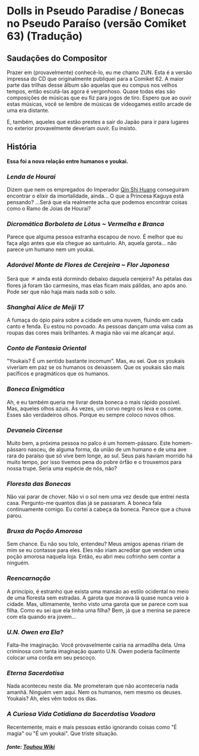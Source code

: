 # Dolls in Pseudo Paradise / Bonecas no Pseudo Paraíso (versão Comiket 63) (Tradução)

## Saudações do Compositor

Prazer em (provavelmente) conhecê-lo, eu me chamo ZUN. Esta é a versão impressa do CD que originalmente publiquei para a Comiket 62.
A maior parte das trilhas desse álbum são aquelas que eu compus nos velhos tempos, então escutá-las agora é vergonhoso. Quase todas elas são composições de músicas que eu fiz para jogos de tiro.
Espero que ao ouvir estas músicas, você se lembre de músicas de videogames estilo arcade de uma era distante.

E, também, aqueles que estão prestes a sair do Japão para ir para lugares no exterior provavelmente deveriam ouvir. Eu insisto.

## História

**Essa foi a nova relação entre humanos e youkai.**

### *Lenda de Hourai*

Dizem que nem os empregados do Imperador [Qin Shi Huang](https://en.wikipedia.org/wiki/Qin_Shi_Huang) conseguiram encontrar o elixir da imortalidade, ainda...
O que a Princesa Kaguya está pensando?
...Será que ela realmente acha que podemos encontrar coisas como o Ramo de Joias de Hourai?

### *Dicromática Borboleta de Lótus ~ Vermelha e Branca*

Parece que alguma pessoa estranha escapou de novo.
É melhor que eu faça algo antes que ela chegue ao santuário.
Ah, aquela garota... não parece um humano nem um youkai.

### *Adorável Monte de Flores de Cerejeira ~ Flor Japonesa*

Será que *＊* ainda está dormindo debaixo daquela cerejeira?
As pétalas das flores já foram tão carmesins, mas elas ficam mais pálidas, ano após ano.
Pode ser que não haja mais nada sob o solo.

### *Shanghai Alice de Meiji 17*

A fumaça do ópio paira sobre a cidade em uma nuvem, fluindo em cada canto e fenda. Eu estou no povoado. As pessoas dançam uma valsa com as roupas das cores mais brilhantes. A magia não vai me alcançar aqui.

### *Conto de Fantasia Oriental*

"Youkais? É um sentido bastante incomum".
Mas, eu sei. Que os youkais viveriam em paz se os humanos os deixassem.
Que os youkais são mais pacíficos e pragmáticos que os humanos.

### *Boneca Enigmática*

Ah, e eu também queria me livrar desta boneca o mais rápido possível.
Mas, aqueles olhos azuis. Às vezes, um corvo negro os leva e os come. Esses são verdadeiros olhos.
Porque eu sempre coloco novos olhos.

### *Devaneio Circense*

Muito bem, a próxima pessoa no palco é um homem-pássaro.
Este homem-pássaro nasceu, de alguma forma, da união de um humano e de uma ave rara do paraíso que só vive bem longe, ao sul.
Seus pais haviam morrido há muito tempo, por isso tivemos pena do pobre órfão e o trouxemos para nossa trupe. Seria uma espécie de nós, não?

### *Floresta das Bonecas*

Não vai parar de chover.
Não vi o sol nem uma vez desde que entrei nesta casa.
Pergunto-me quantos dias já se passaram.
A boneca fala continuamente comigo.
Eu cortei a cabeça da boneca. Parece que a chuva parou.

### *Bruxa da Poção Amorosa*

Sem chance. Eu não sou tolo, entendeu?
Meus amigos apenas ririam de mim se eu contasse para eles.
Eles não iriam acreditar que vendem uma poção amorosa naquela loja.
Então, eu abri meu cofrinho sem contar a ninguém.

### *Reencarnação*

A princípio, é estranho que exista uma mansão ao estilo ocidental no meio de uma floresta sem estradas. A garota que morava lá quase nunca veio à cidade. Mas, ultimamente, tenho visto uma garota que se parece com sua filha.
Como eu sei que ela tinha uma filha?
Bem, já que a menina se parece com ela quando era jovem...

### *U.N. Owen era Ela?*

Falta-lhe imaginação. Você provavelmente cairia na armadilha dela. Uma criminosa com tanta imaginação quanto U.N. Owen poderia facilmente colocar uma corda em seu pescoço.

### *Eterna Sacerdotisa*

Nada aconteceu neste dia.
Me prometeram que não aconteceria nada amanhã.
Ninguém vem aqui. Nem os humanos, nem mesmo os deuses.
Youkais? Ah, eles vêm todos os dias.

### *A Curiosa Vida Cotidiana da Sacerdotisa Voadora*

Recentemente, mais e mais pessoas estão ignorando coisas como "É magia" ou "É um youkai". Que triste situação.

##### *fonte: [Touhou Wiki](https://en.touhouwiki.net/wiki/Dolls_in_Pseudo_Paradise/Story)*
